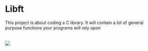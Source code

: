 # Libft
This project is about coding a C library.
It will contain a lot of general purpose functions your programs will rely upon
<br/>
<br/>
<br/>
<img src="img/libft_grade.png">
